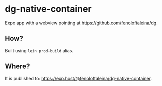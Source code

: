 # dg-native-container

Expo app with a webview pointing at https://github.com/fenoloftaleina/dg.

## How?

Built using `lein prod-build` alias.

## Where?

It is published to: https://exp.host/@fenoloftaleina/dg-native-container.
